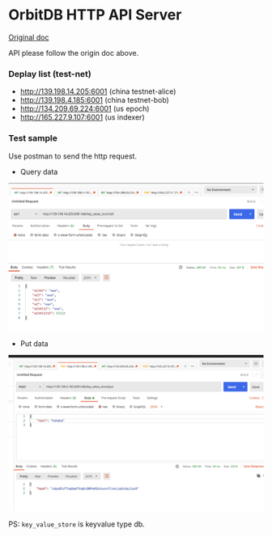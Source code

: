 # OrbitDB HTTP API Server
[Original doc](https://github.com/orbitdb/orbit-db-http-api/blob/develop/README.md)

API please follow the origin doc above.

### Deplay list (test-net)
- http://139.198.14.205:6001 (china testnet-alice)
- http://139.198.4.185:6001 (china testnet-bob)
- http://134.209.69.224:6001 (us epoch)
- http://165.227.9.107:6001 (us indexer)

### Test sample
Use postman to send the http request.

- Query data
<img src="./docs/1.png">

- Put data
<img src="./docs/2.png">

PS: ```key_value_store``` is keyvalue type db.







